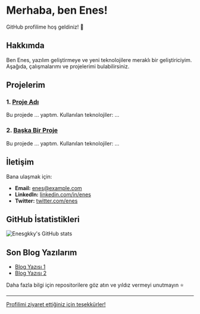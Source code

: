 # Merhaba, ben Enes!

GitHub profilime hoş geldiniz! 👋

## Hakkımda

Ben Enes, yazılım geliştirmeye ve yeni teknolojilere meraklı bir geliştiriciyim. Aşağıda, çalışmalarımı ve projelerimi bulabilirsiniz.

## Projelerim

### 1. [Proje Adı](https://github.com/enesgkky/proje-adi)
Bu projede ... yaptım. Kullanılan teknolojiler: ...

### 2. [Başka Bir Proje](https://github.com/enesgkky/baska-proje)
Bu projede ... yaptım. Kullanılan teknolojiler: ...

## İletişim

Bana ulaşmak için:
- **Email:** enes@example.com
- **LinkedIn:** [linkedin.com/in/enes](https://linkedin.com/in/enes)
- **Twitter:** [twitter.com/enes](https://twitter.com/enes)

## GitHub İstatistikleri

![Enesgkky's GitHub stats](https://github-readme-stats.vercel.app/api?username=enesgkky&show_icons=true&theme=radical)

## Son Blog Yazılarım

<!-- BLOG-POST-LIST:START -->
- [Blog Yazısı 1](https://blog-link-1)
- [Blog Yazısı 2](https://blog-link-2)
<!-- BLOG-POST-LIST:END -->

Daha fazla bilgi için repositorilere göz atın ve yıldız vermeyi unutmayın ⭐

---

[Profilimi ziyaret ettiğiniz için teşekkürler!](https://github.com/enesgkky)
